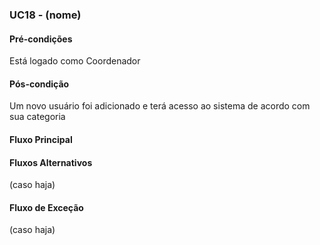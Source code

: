 ### UC18 - (nome)

#### Pré-condições
Está logado como Coordenador
#### Pós-condição
Um novo usuário foi adicionado e terá acesso ao sistema de acordo com sua categoria
#### Fluxo Principal

#### Fluxos Alternativos
(caso haja)

#### Fluxo de Exceção
(caso haja)
